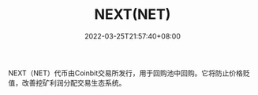 ﻿---
weight: 
title: "NEXT(NET)"
description: "NEXT（NET）代币由Coinbit交易所发行，用于回购池中回购"
date: 2022-03-25T21:57:40+08:00
lastmod: 2022-03-25T16:45:40+08:00
draft: false
authors: ["Metabd"]
featuredImage: "nextnet.webp"
link: ""
tags: ["数字代币","NEXT(NET)"]
categories: ["navigation"]
navigation: ["数字代币"]
lightgallery: true
toc: true
pinned: false
recommend: false
recommend1: false
---
NEXT（NET）代币由Coinbit交易所发行，用于回购池中回购。它将防止价格贬值，改善挖矿利润分配交易生态系统。
